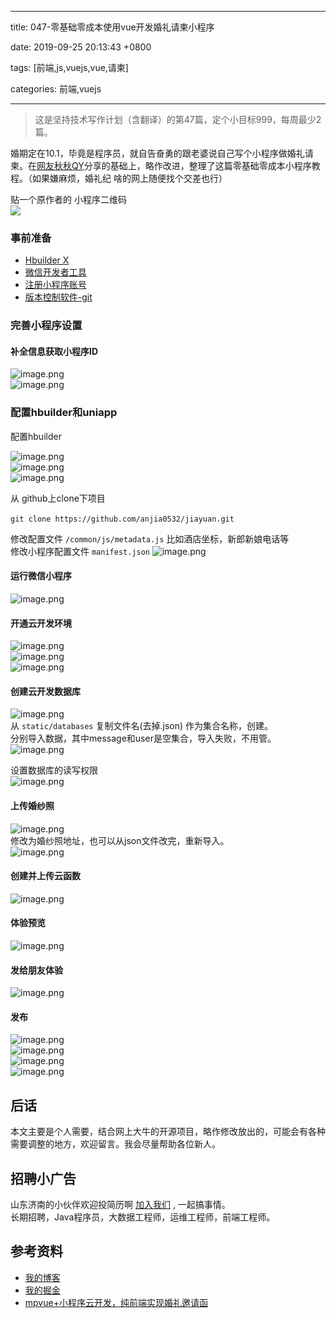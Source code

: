 
---

title: 047-零基础零成本使用vue开发婚礼请柬小程序

date: 2019-09-25 20:13:43 +0800

tags: [前端,js,vuejs,vue,请柬]

categories: 前端,vuejs

---

> 这是坚持技术写作计划（含翻译）的第47篇，定个小目标999，每周最少2篇。


婚期定在10.1，毕竟是程序员，就自告奋勇的跟老婆说自己写个小程序做婚礼请柬。在[网友秋秋QY](https://blog.csdn.net/qq_36070288/article/details/102392912)分享的基础上，略作改进，整理了这篇零基础零成本小程序教程。（如果嫌麻烦，婚礼纪 啥的网上随便找个交差也行）

贴一个原作者的 小程序二维码<br />![](https://cdn.nlark.com/yuque/0/2019/png/226273/1573086500589-e2c96412-ca51-44da-8980-faab974f849b.png#align=left&display=inline&height=324&originHeight=324&originWidth=355&size=0&status=done&width=355)

<!-- more -->

<a name="i0H1S"></a>
### 事前准备

- [Hbuilder X](https://www.dcloud.io/hbuilderx.html)
- [微信开发者工具](https://developers.weixin.qq.com/miniprogram/dev/devtools/stable.html)
- [注册小程序账号](https://developers.weixin.qq.com/miniprogram/introduction/)
- [版本控制软件-git](https://git-scm.com/downloads)

<a name="W8AtL"></a>
### 完善小程序设置
<a name="JXJxd"></a>
#### 补全信息获取小程序ID
![image.png](https://cdn.nlark.com/yuque/0/2019/png/226273/1573033130173-20b540b4-9c6a-4457-9978-4f20d301f5ee.png#align=left&display=inline&height=535&name=image.png&originHeight=535&originWidth=1679&size=78558&status=done&width=1679)<br />![image.png](https://cdn.nlark.com/yuque/0/2019/png/226273/1573033168673-e5f4aa01-4bd3-493b-b5bb-311a4dca3646.png#align=left&display=inline&height=832&name=image.png&originHeight=832&originWidth=1180&size=42814&status=done&width=1180)

<a name="BL7pX"></a>
### 配置hbuilder和uniapp

配置hbuilder

![image.png](https://cdn.nlark.com/yuque/0/2019/png/226273/1573034148614-8b5ec86b-245c-4cd8-b84f-bb0d4923e91f.png#align=left&display=inline&height=332&name=image.png&originHeight=332&originWidth=242&size=20729&status=done&width=242)<br />![image.png](https://cdn.nlark.com/yuque/0/2019/png/226273/1573034171542-dd03a197-97a7-41ae-ae2d-883d8198dfa7.png#align=left&display=inline&height=75&name=image.png&originHeight=75&originWidth=830&size=7171&status=done&width=830)<br />![image.png](https://cdn.nlark.com/yuque/0/2019/png/226273/1573034189687-c203caea-daa1-4255-9974-a590857ca70f.png#align=left&display=inline&height=73&name=image.png&originHeight=73&originWidth=820&size=9005&status=done&width=820)

从 github上clone下项目 

`git clone https://github.com/anjia0532/jiayuan.git` 

修改配置文件 `/common/js/metadata.js` 比如酒店坐标，新郎新娘电话等<br />修改小程序配置文件 `manifest.json` ![image.png](https://cdn.nlark.com/yuque/0/2019/png/226273/1573034066448-14353f22-20c6-4ef7-952d-8c3b347be550.png#align=left&display=inline&height=271&name=image.png&originHeight=271&originWidth=1110&size=46896&status=done&width=1110)

<a name="s9jX9"></a>
#### 运行微信小程序
![image.png](https://cdn.nlark.com/yuque/0/2019/png/226273/1573034433907-0d1cb6a3-f126-4d96-9be1-2b266108917e.png#align=left&display=inline&height=353&name=image.png&originHeight=353&originWidth=586&size=43227&status=done&width=586)

<a name="PNU0G"></a>
#### 开通云开发环境
![image.png](https://cdn.nlark.com/yuque/0/2019/png/226273/1573034487888-5403d846-60a7-40d2-a6d8-2551b4e6a14e.png#align=left&display=inline&height=664&name=image.png&originHeight=664&originWidth=910&size=154966&status=done&width=910)<br />![image.png](https://cdn.nlark.com/yuque/0/2019/png/226273/1573034507642-0520d381-6aef-4fec-9e4e-d23ea46efb2d.png#align=left&display=inline&height=639&name=image.png&originHeight=639&originWidth=602&size=44756&status=done&width=602)<br />![image.png](https://cdn.nlark.com/yuque/0/2019/png/226273/1573034570809-ed298f8d-6338-4cf8-acdb-983b891718da.png#align=left&display=inline&height=282&name=image.png&originHeight=282&originWidth=1147&size=25164&status=done&width=1147)

<a name="un7hn"></a>
#### 创建云开发数据库
![image.png](https://cdn.nlark.com/yuque/0/2019/png/226273/1573034702654-6d1d3471-771f-43b2-b6a9-c43af016f13a.png#align=left&display=inline&height=260&name=image.png&originHeight=260&originWidth=1055&size=38322&status=done&width=1055)<br />从 `static/databases` 复制文件名(去掉.json) 作为集合名称，创建。<br />分别导入数据，其中message和user是空集合，导入失败，不用管。<br />![image.png](https://cdn.nlark.com/yuque/0/2019/png/226273/1573034940830-44afbca4-858c-4b05-80d7-7e32526fbb69.png#align=left&display=inline&height=384&name=image.png&originHeight=384&originWidth=835&size=35357&status=done&width=835)

设置数据库的读写权限<br />![image.png](https://cdn.nlark.com/yuque/0/2019/png/226273/1573035007788-5a8ba49f-a552-452d-af24-d25f2b316cb5.png#align=left&display=inline&height=309&name=image.png&originHeight=309&originWidth=982&size=35008&status=done&width=982)

<a name="wgWr6"></a>
#### 上传婚纱照
![image.png](https://cdn.nlark.com/yuque/0/2019/png/226273/1573035187508-2f382c26-68e0-4b70-b335-c5291e6f1efd.png#align=left&display=inline&height=714&name=image.png&originHeight=714&originWidth=1203&size=106490&status=done&width=1203)<br />修改为婚纱照地址，也可以从json文件改完，重新导入。<br />![image.png](https://cdn.nlark.com/yuque/0/2019/png/226273/1573035278426-ea00c3d6-f7d1-447e-ba20-ca8598b53776.png#align=left&display=inline&height=320&name=image.png&originHeight=320&originWidth=927&size=31837&status=done&width=927)

<a name="HEXjR"></a>
#### 创建并上传云函数
![image.png](https://cdn.nlark.com/yuque/0/2019/png/226273/1573035536387-9cacd79a-540b-4aaa-a8ef-0f3a4b881180.png#align=left&display=inline&height=267&name=image.png&originHeight=267&originWidth=954&size=30443&status=done&width=954)


<a name="ektSb"></a>
#### 体验预览
![image.png](https://cdn.nlark.com/yuque/0/2019/png/226273/1573036063500-f50a7a32-82d5-41e9-bde3-dec25fa99594.png#align=left&display=inline&height=490&name=image.png&originHeight=490&originWidth=872&size=69137&status=done&width=872)


<a name="SmzVb"></a>
#### 发给朋友体验

![image.png](https://cdn.nlark.com/yuque/0/2019/png/226273/1573036101498-d2cbaccc-63a6-465f-9dbc-287d849915c8.png#align=left&display=inline&height=877&name=image.png&originHeight=877&originWidth=1644&size=88594&status=done&width=1644)

<a name="mtHHN"></a>
#### 发布
![image.png](https://cdn.nlark.com/yuque/0/2019/png/226273/1573036143517-21528daa-9af9-445a-b0bf-db3ef978346a.png#align=left&display=inline&height=445&name=image.png&originHeight=445&originWidth=297&size=28710&status=done&width=297)<br />![image.png](https://cdn.nlark.com/yuque/0/2019/png/226273/1573036205532-a16e3b7a-191d-4941-a003-e9e07cd4daf3.png#align=left&display=inline&height=661&name=image.png&originHeight=661&originWidth=1090&size=96811&status=done&width=1090)<br />![image.png](https://cdn.nlark.com/yuque/0/2019/png/226273/1573036218419-fb1dc7e7-a554-45c9-95c3-569baf046def.png#align=left&display=inline&height=227&name=image.png&originHeight=227&originWidth=660&size=13144&status=done&width=660)<br />![image.png](https://cdn.nlark.com/yuque/0/2019/png/226273/1573036263894-f4c0ba33-b4c3-476c-bb61-9f413275ef9f.png#align=left&display=inline&height=809&name=image.png&originHeight=809&originWidth=1792&size=73346&status=done&width=1792)

<a name="8bNbS"></a>
## 后话

本文主要是个人需要，结合网上大牛的开源项目，略作修改放出的，可能会有各种需要调整的地方，欢迎留言。我会尽量帮助各位新人。

<a name="fb674066"></a>
## 招聘小广告

山东济南的小伙伴欢迎投简历啊 [加入我们](https://www.shunnengnet.com/index.php/Home/Contact/join.html) , 一起搞事情。<br />长期招聘，Java程序员，大数据工程师，运维工程师，前端工程师。

<a name="35808e79"></a>
## 参考资料

- [我的博客](https://anjia0532.github.io/2019/09/25/vue-wedding-invitation-wechat-applet/)
- [我的掘金](https://juejin.im/post/5dc2a1a26fb9a04a9f11c176)
- [mpvue+小程序云开发，纯前端实现婚礼邀请函](https://juejin.im/post/5c341e1d6fb9a049f66c4876)

